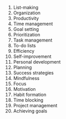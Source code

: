 1. List-making
2. Organization
3. Productivity
4. Time management
5. Goal setting
6. Prioritization
7. Task management
8. To-do lists
9. Efficiency
10. Self-improvement
11. Personal development
12. Planning
13. Success strategies
14. Mindfulness
15. Focus
16. Motivation
17. Habit formation
18. Time blocking
19. Project management
20. Achieving goals
